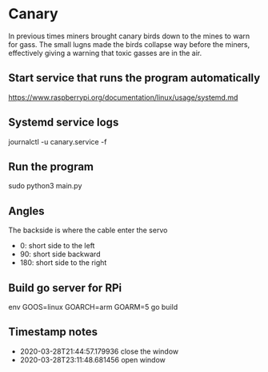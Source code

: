 # Canary
In previous times miners brought canary birds down to the mines to warn for gass.
The small lugns made the birds collapse way before the miners, effectively giving
a warning that toxic gasses are in the air.

## Start service that runs the program automatically
https://www.raspberrypi.org/documentation/linux/usage/systemd.md

## Systemd service logs
journalctl -u canary.service -f

## Run the program
sudo python3 main.py

## Angles
The backside is where the cable enter the servo
* 0: short side to the left
* 90: short side backward
* 180: short side to the right 

## Build go server for RPi
env GOOS=linux GOARCH=arm GOARM=5 go build

## Timestamp notes
* 2020-03-28T21:44:57.179936 close the window
* 2020-03-28T23:11:48.681456 open window
